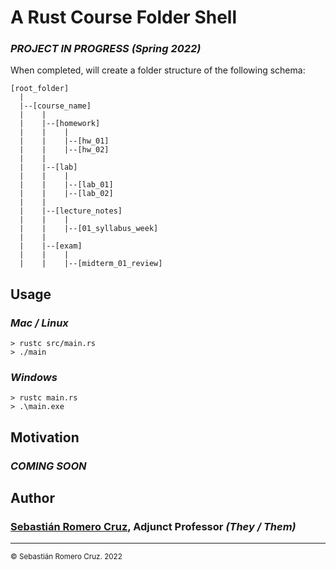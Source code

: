 # A Rust Course Folder Shell

### _PROJECT IN PROGRESS (Spring 2022)_

When completed, will create a folder structure of the following schema:

```text
[root_folder]
  |
  |--[course_name]
  |    |
  |    |--[homework]
  |    |    |
  |    |    |--[hw_01]
  |    |    |--[hw_02]
  |    |
  |    |--[lab]
  |    |    |
  |    |    |--[lab_01]
  |    |    |--[lab_02]
  |    |
  |    |--[lecture_notes]
  |    |    |
  |    |    |--[01_syllabus_week]
  |    |
  |    |--[exam]
  |    |    |
  |    |    |--[midterm_01_review]
```

## Usage

### _Mac / Linux_

```commandline
> rustc src/main.rs
> ./main
```

### _Windows_

```commandline
> rustc main.rs
> .\main.exe
```

## Motivation

### _COMING SOON_

## Author

### [Sebastián Romero Cruz](https://github.com/sebastianromerocruz), Adjunct Professor _(They / Them)_

---

<sub>© Sebastián Romero Cruz. 2022</sub>